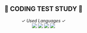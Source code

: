 <div align="center">
  
  <h2> 🚀 CODING TEST STUDY 🚀 </h2>
  <i>✓ Used Languages ✓ </i>
  <br/>
  <img src="https://img.shields.io/badge/JAVASCRIPT-F7DF1E?style=flat-square&logo=JAVASCRIPT&logoColor=black"/>
  <img src="https://img.shields.io/badge/NODE.JS-339933?style=flat-square&logo=Node.js&logoColor=white">
  <img src="https://img.shields.io/badge/C++-00599C?style=flat-square&logo=c&logoColor=white">
  <img src="https://img.shields.io/badge/PYTHON-3776AB?style=flat-square&logo=python&logoColor=white">
</div>
